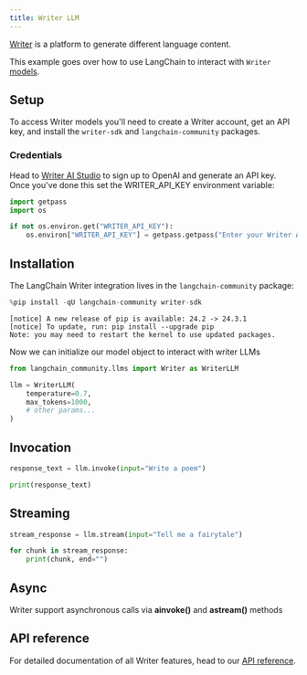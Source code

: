```yaml
---
title: Writer LLM
---
```


[Writer](https://writer.com/) is a platform to generate different language content.

This example goes over how to use LangChain to interact with `Writer` [models](https://dev.writer.com/docs/models).

## Setup

To access Writer models you'll need to create a Writer account, get an API key, and install the `writer-sdk` and `langchain-community` packages.

### Credentials

Head to [Writer AI Studio](https://app.writer.com/aistudio/signup?utm_campaign=devrel) to sign up to OpenAI and generate an API key. Once you've done this set the WRITER_API_KEY environment variable:

```python
import getpass
import os

if not os.environ.get("WRITER_API_KEY"):
    os.environ["WRITER_API_KEY"] = getpass.getpass("Enter your Writer API key:")
```

## Installation

The LangChain Writer integration lives in the `langchain-community` package:

```python
%pip install -qU langchain-community writer-sdk
```

```output
[notice] A new release of pip is available: 24.2 -> 24.3.1
[notice] To update, run: pip install --upgrade pip
Note: you may need to restart the kernel to use updated packages.
```

Now we can initialize our model object to interact with writer LLMs

```python
from langchain_community.llms import Writer as WriterLLM

llm = WriterLLM(
    temperature=0.7,
    max_tokens=1000,
    # other params...
)
```

## Invocation

```python
response_text = llm.invoke(input="Write a poem")
```

```python
print(response_text)
```

## Streaming

```python
stream_response = llm.stream(input="Tell me a fairytale")
```

```python
for chunk in stream_response:
    print(chunk, end="")
```

## Async

Writer support asynchronous calls via **ainvoke()** and **astream()** methods

## API reference

For detailed documentation of all Writer features, head to our [API reference](https://dev.writer.com/api-guides/api-reference/completion-api/text-generation#text-generation).

